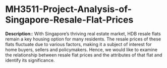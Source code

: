 # MH3511-Project-Analysis-of-Singapore-Resale-Flat-Prices
**Description:**: With Singapore’s thriving real estate market, HDB resale flats remain a key housing
option for many residents. The resale prices of these flats fluctuate due to various
factors, making it a subject of interest for home buyers, sellers and policymakers.
Hence, we would like to examine the relationship between resale flat prices and the
attributes of that flat and identify its significance.
